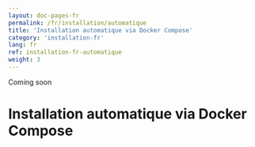 ```yaml
---
layout: doc-pages-fr
permalink: /fr/installation/automatique
title: 'Installation automatique via Docker Compose'
category: 'installation-fr'
lang: fr
ref: installation-fr-automatique
weight: 3
---
```


<span class="label label-info">Coming soon</span>

# Installation automatique via Docker Compose
